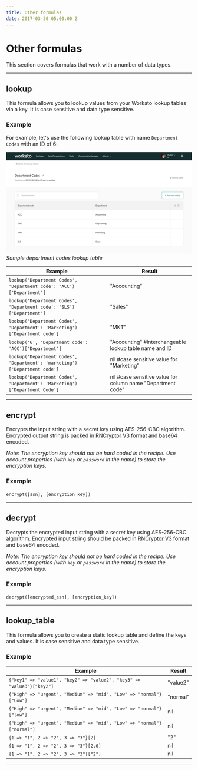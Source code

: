 ```yaml
---
title: Other formulas
date: 2017-03-30 05:00:00 Z
---
```


# Other formulas
This section covers formulas that work with a number of data types.

---

## lookup

This formula allows you to lookup values from your Workato lookup tables via a key. It is case sensitive and data type sensitive.

### Example
For example, let's use the following lookup table with name `Department Codes` with an ID of 6:

![Sample department codes lookup table](/assets/images/formula-docs/department-codes-lookup-table.png)
*Sample department codes lookup table*

| Example                                                                       | Result        |
| ----------------------------------------------------------------------------- | ------------- |
| `lookup('Department Codes', 'Department code': 'ACC')['Department']`          | "Accounting"  |
| `lookup('Department Codes', 'Department code': 'SLS')['Department']`          | "Sales"       |
| `lookup('Department Codes', 'Department': 'Marketing')['Department code']`    | "MKT"         |
| `lookup('6', 'Department code': 'ACC')['Department']`                         | "Accounting"  #interchangeable lookup table name and ID |
| `lookup('Department Codes', 'Department': 'marketing')['Department code']`    | nil #case sensitive value for "Marketing"|
| `lookup('Department Codes', 'Department': 'Marketing')['Department Code']`    | nil #case sensitive value for column name "Department code"|

---

## encrypt

Encrypts the input string with a secret key using AES-256-CBC algorithm. Encrypted output string is packed in [RNCryptor V3](https://github.com/RNCryptor/RNCryptor-Spec/blob/master/RNCryptor-Spec-v3.md) format and base64 encoded. 

_Note: The encryption key should not be hard coded in the recipe. Use account properties (with `key` or `password` in the name) to store the encryption keys._

### Example

`encrypt([ssn], [encryption_key])`

---

## decrypt

Decrypts the encrypted input string with a secret key using AES-256-CBC algorithm. Encrypted input string should be  packed in [RNCryptor V3](https://github.com/RNCryptor/RNCryptor-Spec/blob/master/RNCryptor-Spec-v3.md) format and base64 encoded. 

_Note: The encryption key should not be hard coded in the recipe. Use account properties (with `key` or `password` in the name) to store the encryption keys._

### Example

`decrypt([encrypted_ssn], [encryption_key])`

---

## lookup_table

This formula allows you to create a static lookup table and define the keys and values. It is case sensitive and data type sensitive.

### Example
| Example                                                                | Result    |
| ---------------------------------------------------------------------- | --------- |
| `{"key1" => "value1", "key2" => "value2", "key3" => "value3"}["key2"]` | "value2"  |
| `{"High" => "urgent", "Medium" => "mid", "Low" => "normal"}["Low"]`    | "normal"  |
| `{"High" => "urgent", "Medium" => "mid", "Low" => "normal"}["low"]`    | nil       |
| `{"High" => "urgent", "Medium" => "mid", "Low" => "normal"}["normal"]` | nil       |
| `{1 => "1", 2 => "2", 3 => "3"}[2]`                                    | "2"       |
| `{1 => "1", 2 => "2", 3 => "3"}[2.0]`                                  | nil       |
| `{1 => "1", 2 => "2", 3 => "3"}["2"]`                                  | nil       |

---
